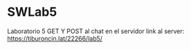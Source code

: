 # SWLab5
Laboratorio 5 GET Y POST al chat en el servidor
link al server: https://tiburoncin.lat/22266/lab5/
